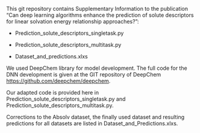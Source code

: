 This git repository contains Supplementary Information to the publication 
“Can deep learning algorithms enhance the prediction of solute descriptors for linear solvation energy relationship approaches?”:


-	Prediction_solute_descriptors_singletask.py

-	Prediction_solute_descriptors_multitask.py

-	Dataset_and_predictions.xlxs



We used DeepChem library for model development. 
The full code for the DNN development is given 
at the GIT repository of DeepChem https://github.com/deepchem/deepchem. 

Our adapted code is provided here in Prediction_solute_descriptors_singletask.py and 
Prediction_solute_descriptors_multitask.py.

Corrections to the Absolv dataset, the finally used dataset and resulting predictions for all datasets 
are listed in Dataset_and_Predictions.xlxs. 




